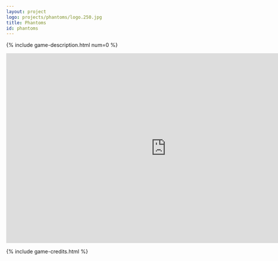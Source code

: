 ```yaml
---
layout: project
logo: projects/phantoms/logo.250.jpg
title: Phantoms
id: phantoms
---
```


{% include game-description.html num=0 %}

<div class="highlight row gutters span_12">
    <iframe width="860"
            height="512"
            src="http://www.youtube.com/embed/yRW5d_Fzyfo"
            frameborder="0">
    </iframe>
</div>

{% include game-credits.html %}
